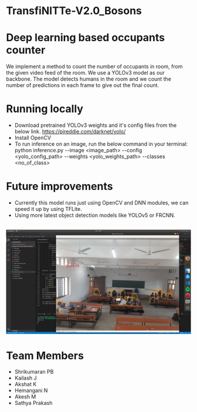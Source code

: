 # TransfiNITTe-V2.0_Bosons

# Deep learning based occupants counter
We implement a method to count the number of occupants in room, from the given video feed of the room. We use a YOLOv3 model as our backbone. The model detects humans in the room and we count the number of predictions in each frame to give out the final count.

# Running locally
* Download pretrained YOLOv3 weights and it's config files from the below link.
https://pjreddie.com/darknet/yolo/
* Install OpenCV
* To run inference on an image, run the below command in your terminal:
python inference.py --image <image_path> --config <yolo_config_path> --weights <yolo_weights_path> --classes <no_of_class>

# Future improvements
* Currently this model runs just using OpenCV and DNN modules, we can speed it up by using TFLite.
* Using more latest object detection models like YOLOv5 or FRCNN.
<br>
<img src="result.jpeg">
<br>

# Team Members
* Shrikumaran PB
* Kailash J
* Akshat K
* Hemangani N
* Akesh M
* Sathya Prakash
